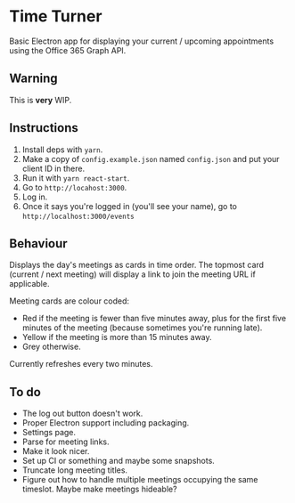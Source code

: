 # Time Turner

Basic Electron app for displaying your current / upcoming appointments using the Office 365 Graph API.

## Warning

This is **very** WIP.

## Instructions

1. Install deps with `yarn`.
1. Make a copy of `config.example.json` named `config.json` and put your client ID in there.
1. Run it with `yarn react-start`.
1. Go to `http://locahost:3000`.
1. Log in.
1. Once it says you're logged in (you'll see your name), go to `http://localhost:3000/events`

## Behaviour

Displays the day's meetings as cards in time order. The topmost card (current / next meeting) will display a link to join the meeting URL if applicable.

Meeting cards are colour coded:

* Red if the meeting is fewer than five minutes away, plus for the first five minutes of the meeting (because sometimes you're running late).
* Yellow if the meeting is more than 15 minutes away.
* Grey otherwise.

Currently refreshes every two minutes.

## To do

* The log out button doesn't work.
* Proper Electron support including packaging.
* Settings page.
* Parse for meeting links.
* Make it look nicer.
* Set up CI or something and maybe some snapshots.
* Truncate long meeting titles.
* Figure out how to handle multiple meetings occupying the same timeslot. Maybe make meetings hideable?
